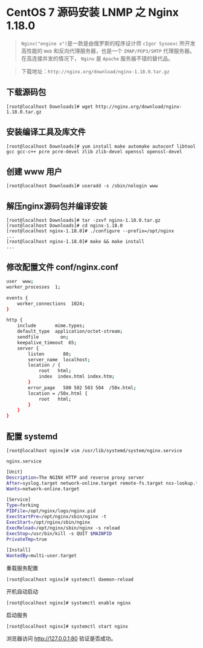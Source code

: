 # CentOS 7 源码安装 LNMP 之 Nginx 1.18.0

> `Nginx("engine x")`是一款是由俄罗斯的程序设计师 `cIgor Sysoevc` 所开发高性能的 `Web` 和反向代理服务器，也是一个 `IMAP/POP3/SMTP` 代理服务器。在高连接并发的情况下， `Nginx` 是 `Apache` 服务器不错的替代品。

> 下载地址：`http://nginx.org/download/nginx-1.18.0.tar.gz`

## 下载源码包

```
[root@localhost Downloads]# wget http://nginx.org/download/nginx-1.18.0.tar.gz
```

## 安装编译工具及库文件

```
[root@localhost Downloads]# yum install make automake autoconf libtool gcc gcc-c++ pcre pcre-devel zlib zlib-devel openssl openssl-devel 
```

## 创建 www 用户

```
[root@localhost Downloads]# useradd -s /sbin/nologin www
```

## 解压nginx源码包并编译安装

```
[root@localhost Downloads]# tar -zxvf nginx-1.18.0.tar.gz
[root@localhost Downloads]# cd nginx-1.18.0
[root@localhost nginx-1.18.0]# ./configure --prefix=/opt/nginx
...
[root@localhost nginx-1.18.0]# make && make install
...
```

## 修改配置文件 conf/nginx.conf

```bash
user  www;
worker_processes  1;

events {
    worker_connections  1024;
}

http {
    include       mime.types;
    default_type  application/octet-stream;
    sendfile        on;
    keepalive_timeout  65;
    server {
        listen       80;
        server_name  localhost;
        location / {
            root   html;
            index  index.html index.htm;
        }
        error_page   500 502 503 504  /50x.html;
        location = /50x.html {
            root   html;
        }
    }
}
```

## 配置 systemd

```
[root@localhost nginx]# vim /usr/lib/systemd/system/nginx.service
```

`nginx.service`

```bash
[Unit]
Description=The NGINX HTTP and reverse proxy server
After=syslog.target network-online.target remote-fs.target nss-lookup.target
Wants=network-online.target

[Service]
Type=forking
PIDFile=/opt/nginx/logs/nginx.pid
ExecStartPre=/opt/nginx/sbin/nginx -t
ExecStart=/opt/nginx/sbin/nginx
ExecReload=/opt/nginx/sbin/nginx -s reload
ExecStop=/usr/bin/kill -s QUIT $MAINPID
PrivateTmp=true

[Install]
WantedBy=multi-user.target
```

重载服务配置

```
[root@localhost nginx]# systemctl daemon-reload
```

开机自动启动

```
[root@localhost nginx]# systemctl enable nginx
```

启动服务

```
[root@localhost nginx]# systemctl start nginx
```

浏览器访问 http://127.0.0.1:80 验证是否成功。
